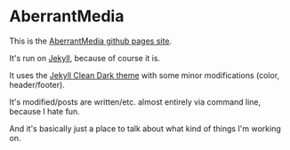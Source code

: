 # AberrantMedia
This is the [AberrantMedia github pages site](https://aberrantmedia.github.io/).

It's run on [Jekyll](http://jekyllrb.com/), because of course it is.

It uses the [Jekyll Clean Dark theme](https://github.com/streetturtle/jekyll-clean-dark) with some minor modifications (color, header/footer).

It's modified/posts are written/etc. almost entirely via command line, because I hate fun.

And it's basically just a place to talk about what kind of things I'm working on.

